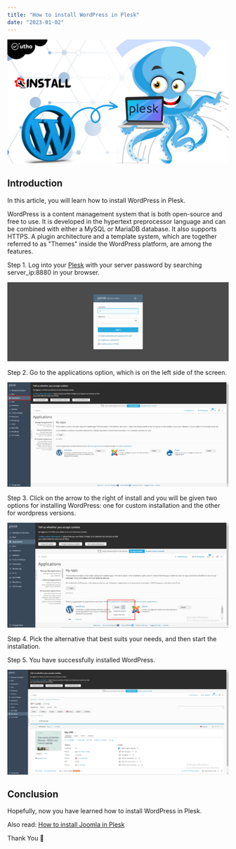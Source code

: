 ```yaml
---
title: "How to install WordPress in Plesk"
date: "2023-01-02"
---
```


![How to install WordPress in Plesk](images/How-to-install-WordPress-in-Plesk_utho.jpg)

## Introduction

In this article, you will learn how to install WordPress in Plesk.

WordPress is a content management system that is both open-source and free to use. It is developed in the hypertext preprocessor language and can be combined with either a MySQL or MariaDB database. It also supports HTTPS. A plugin architecture and a template system, which are together referred to as "Themes" inside the WordPress platform, are among the features.

Step 1. Log into your [Plesk](https://en.wikipedia.org/wiki/Plesk) with your server password by searching server\_ip:8880 in your browser.

![command output](images/image-679-1024x367.png)

Step 2. Go to the applications option, which is on the left side of the screen.

![command output](images/image-689-1024x483.png)

Step 3. Click on the arrow to the right of install and you will be given two options for installing WordPress: one for custom installation and the other for wordpress versions. 

![command output](images/image-690-1024x485.png)

Step 4. Pick the alternative that best suits your needs, and then start the installation.

Step 5. You have successfully installed WordPress.

![command output](images/image-691-1024x485.png)

## Conclusion

Hopefully, now you have learned how to install WordPress in Plesk.

Also read: [How to install Joomla in Plesk](https://utho.com/docs/tutorial/how-to-install-joomla-in-plesk/)

Thank You 🙂
